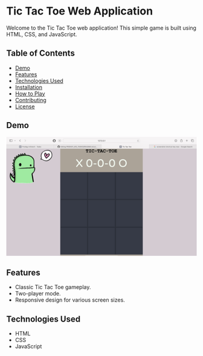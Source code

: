 # Tic Tac Toe Web Application

Welcome to the Tic Tac Toe web application! This simple game is built using HTML, CSS, and JavaScript.

## Table of Contents

- [Demo](#demo)
- [Features](#features)
- [Technologies Used](#technologies-used)
- [Installation](#installation)
- [How to Play](#how-to-play)
- [Contributing](#contributing)
- [License](#license)

## Demo

![Tic Tac Toe Demo](demottt.png)

## Features

- Classic Tic Tac Toe gameplay.
- Two-player mode.
- Responsive design for various screen sizes.

## Technologies Used

- HTML
- CSS
- JavaScript
